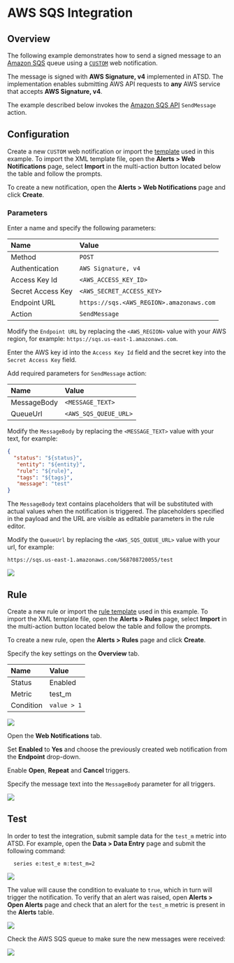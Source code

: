 # AWS SQS Integration

## Overview

The following example demonstrates how to send a signed message to an [Amazon SQS](https://aws.amazon.com/documentation/sqs) queue using a [`CUSTOM`](custom.md) web notification.

The message is signed with **AWS Signature, v4** implemented in ATSD. The implementation enables submitting AWS API requests to **any** AWS service that accepts **AWS Signature, v4**.

The example described below invokes the [Amazon SQS API](http://docs.aws.amazon.com/AWSSimpleQueueService/latest/APIReference/API_SendMessage.html) `SendMessage` action.

## Configuration

Create a new `CUSTOM` web notification or import the [template](resources/custom-aws-notification.xml) used in this example. To import the XML template file, open the **Alerts > Web Notifications** page, select **Import** in the multi-action button located below the table and follow the prompts.

To create a new notification, open the **Alerts > Web Notifications** page and click **Create**.

### Parameters

Enter a name and specify the following parameters:

| **Name** | **Value** |
| :--- | :--- |
| Method | `POST` |
| Authentication | `AWS Signature, v4` |
| Access Key Id | `<AWS_ACCESS_KEY_ID>` |
| Secret Access Key | `<AWS_SECRET_ACCESS_KEY>` |
| Endpoint URL | `https://sqs.<AWS_REGION>.amazonaws.com` |
| Action | `SendMessage`|

Modify the `Endpoint URL` by replacing the `<AWS_REGION>` value with your AWS region, for example: `https://sqs.us-east-1.amazonaws.com`.

Enter the AWS key id into the `Access Key Id` field and the secret key into the `Secret Access Key` field.

Add required parameters for `SendMessage` action:

| **Name** | **Value** |
| :--- | :--- |
| MessageBody | `<MESSAGE_TEXT>` |
| QueueUrl | `<AWS_SQS_QUEUE_URL>` |

Modify the `MessageBody` by replacing the `<MESSAGE_TEXT>` value with your text, for example:

```json
{
  "status": "${status}",
   "entity": "${entity}",
   "rule": "${rule}",
   "tags": "${tags}",
   "message": "test"
}
```

The `MessageBody` text contains placeholders that will be substituted with actual values when the notification is triggered. The placeholders specified in the payload and the URL are visible as editable parameters in the rule editor.

Modify the `QueueUrl` by replacing the `<AWS_SQS_QUEUE_URL>` value with your url, for example:

```
https://sqs.us-east-1.amazonaws.com/568708720055/test
```

![](images/custom_aws_notification_config.png)

## Rule

Create a new rule or import the [rule template](resources/custom-aws-rule.xml) used in this example. To import the XML template file, open the **Alerts > Rules** page, select **Import** in the multi-action button located below the table and follow the prompts.

To create a new rule, open the **Alerts > Rules** page and click **Create**.

Specify the key settings on the **Overview** tab. 

| **Name** | **Value** |
| :-------- | :---- |
| Status | Enabled |
| Metric | test_m |
| Condition | `value > 1` |

![](images/custom_aws_rule_overview.png)

Open the **Web Notifications** tab.

Set **Enabled** to **Yes** and choose the previously created web notification from the **Endpoint** drop-down.

Enable **Open**, **Repeat** and **Cancel** triggers.

Specify the message text into the `MessageBody` parameter for all triggers.

![](images/custom_aws_rule_notification.png)

## Test

In order to test the integration, submit sample data for the `test_m` metric into ATSD. For example, open the **Data > Data Entry** page and submit the following command:

```
  series e:test_e m:test_m=2
```

![](images/rule_test_commands.png)

The value will cause the condition to evaluate to `true`, which in turn will trigger the notification.
To verify that an alert was raised, open **Alerts > Open Alerts** page and check that an alert for the `test_m` metric is present in the **Alerts** table.

![](images/custom_aws_alert_open.png)

Check the AWS SQS queue to make sure the new messages were received:

![](images/custom_aws_test.png)
